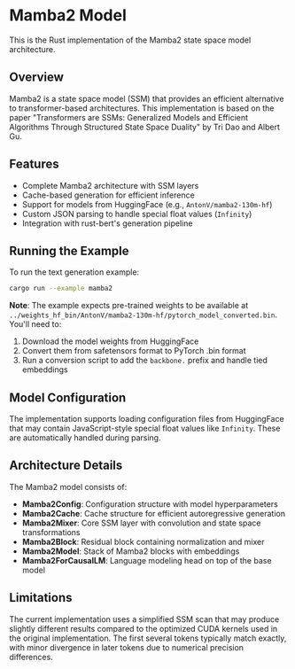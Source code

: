 # Mamba2 Model

This is the Rust implementation of the Mamba2 state space model architecture.

## Overview

Mamba2 is a state space model (SSM) that provides an efficient alternative to transformer-based architectures. This implementation is based on the paper "Transformers are SSMs: Generalized Models and Efficient Algorithms Through Structured State Space Duality" by Tri Dao and Albert Gu.

## Features

- Complete Mamba2 architecture with SSM layers
- Cache-based generation for efficient inference
- Support for models from HuggingFace (e.g., `AntonV/mamba2-130m-hf`)
- Custom JSON parsing to handle special float values (`Infinity`)
- Integration with rust-bert's generation pipeline

## Running the Example

To run the text generation example:

```bash
cargo run --example mamba2
```

**Note**: The example expects pre-trained weights to be available at `../weights_hf_bin/AntonV/mamba2-130m-hf/pytorch_model_converted.bin`. You'll need to:

1. Download the model weights from HuggingFace
2. Convert them from safetensors format to PyTorch .bin format
3. Run a conversion script to add the `backbone.` prefix and handle tied embeddings

## Model Configuration

The implementation supports loading configuration files from HuggingFace that may contain JavaScript-style special float values like `Infinity`. These are automatically handled during parsing.

## Architecture Details

The Mamba2 model consists of:
- **Mamba2Config**: Configuration structure with model hyperparameters
- **Mamba2Cache**: Cache structure for efficient autoregressive generation
- **Mamba2Mixer**: Core SSM layer with convolution and state space transformations
- **Mamba2Block**: Residual block containing normalization and mixer
- **Mamba2Model**: Stack of Mamba2 blocks with embeddings
- **Mamba2ForCausalLM**: Language modeling head on top of the base model

## Limitations

The current implementation uses a simplified SSM scan that may produce slightly different results compared to the optimized CUDA kernels used in the original implementation. The first several tokens typically match exactly, with minor divergence in later tokens due to numerical precision differences.